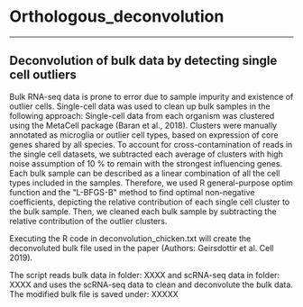 # Orthologous_deconvolution
---------------------------------------------------------------
Deconvolution of bulk data by detecting single cell outliers
---------------------------------------------------------------
Bulk RNA-seq data is prone to error due to sample impurity and existence of outlier cells. Single-cell data was used to clean up bulk samples in the following approach: Single-cell data from each organism was clustered using the MetaCell package (Baran et al., 2018). Clusters were manually annotated as microglia or outlier cell types, based on expression of core genes shared by all species. To account for cross-contamination of reads in the single cell datasets, we subtracted each average of clusters with high noise assumption of 10 % to remain with the strongest influencing genes. 
Each bulk sample can be described as a linear combination of all the cell types included in the samples. Therefore, we used R general-purpose optim function and the "L-BFGS-B" method to find optimal non-negative coefficients, depicting the relative contribution of each single cell cluster to the bulk sample. Then, we cleaned each bulk sample by subtracting the relative contribution of the outlier clusters.

Executing the R code in deconvolution_chicken.txt will create the deconvoluted bulk file used in the paper (Authors: Geirsdottir et al. Cell 2019).

The script reads bulk data in folder: XXXX and scRNA-seq data in folder: XXXX and uses the scRNA-seq data to clean and deconvolute the bulk data. The modified bulk file is saved under: XXXXX

